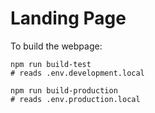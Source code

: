 # Landing Page

To build the webpage:

``` shell
npm run build-test
# reads .env.development.local
```

``` shell
npm run build-production
# reads .env.production.local
```
